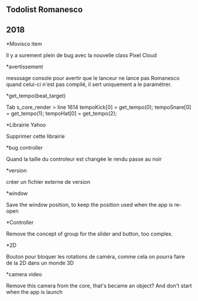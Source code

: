 Todolist Romanesco
--
2018
--
*Movisco item

Il y a surement plein de bug avec la nouvelle class Pixel Cloud

*avertissement

messsage console pour avertir que le lanceur ne lance pas Romanesco quand celui-ci n'est pas compilé, il sert uniquement a le paramétrer.


*get_tempo(beat_target)

Tab s_core_render > line 1614
tempoKick[0] = get_tempo(0);
tempoSnare[0] = get_tempo(1);
tempoHat[0] = get_tempo(2);

*Librairie Yahoo

Supprimer cette librairie

*bug controller

Quand la taille du controleur est changée le rendu passe au noir

*version

créer un fichier externe de version

*window

Save the window position, to keep the position used when the app is re-open

*Controller

Remove the concept of group for the slider and button, too complex.

*2D

Bouton pour bloquer les rotations de caméra, comme cela on pourra faire de la 2D dans un monde 3D

*camera video

Remove this camera from the core, that's became an object? And don't start when the app is launch